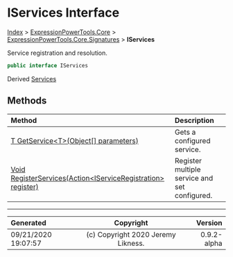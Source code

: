 ﻿# IServices Interface

[Index](../index.md) > [ExpressionPowerTools.Core](ExpressionPowerTools.Core.a.md) > [ExpressionPowerTools.Core.Signatures](ExpressionPowerTools.Core.Signatures.n.md) > **IServices**

Service registration and resolution.

```csharp
public interface IServices
```

Derived  [Services](ExpressionPowerTools.Core.Dependencies.Services.cs.md) 

## Methods

| Method | Description |
| :-- | :-- |
| [T GetService&lt;T>(Object[] parameters)](ExpressionPowerTools.Core.Signatures.IServices.GetService.m.md) | Gets a configured service. |
| [Void RegisterServices(Action&lt;IServiceRegistration> register)](ExpressionPowerTools.Core.Signatures.IServices.RegisterServices.m.md) | Register multiple service and set configured. |

---

| Generated | Copyright | Version |
| :-- | :-: | --: |
| 09/21/2020 19:07:57 | (c) Copyright 2020 Jeremy Likness. | 0.9.2-alpha |
